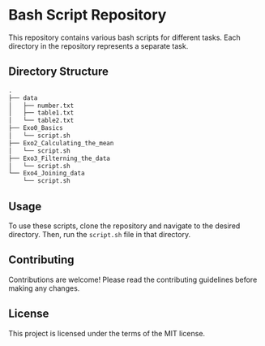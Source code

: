 # Bash Script Repository

This repository contains various bash scripts for different tasks. Each directory in the repository represents a separate task.

## Directory Structure

```markdown
.
├── data
│   ├── number.txt
│   ├── table1.txt
│   └── table2.txt
├── Exo0_Basics
│   └── script.sh
├── Exo2_Calculating_the_mean
│   └── script.sh
├── Exo3_Filterning_the_data
│   └── script.sh
└── Exo4_Joining_data
    └── script.sh
```
## Usage

To use these scripts, clone the repository and navigate to the desired directory. Then, run the `script.sh` file in that directory.

## Contributing

Contributions are welcome! Please read the contributing guidelines before making any changes.

## License

This project is licensed under the terms of the MIT license.
